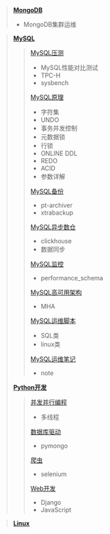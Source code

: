 > [**MongoDB**](./MongoDB)
> + MongoDB集群运维

> [**MySQL**](./MySQL)
> > [MySQL压测](./MySQL/MySQL压测)
> > + MySQL性能对比测试
> > + TPC-H
> > + sysbench 
> >
> > [MySQL原理](./MySQL/MySQL原理)
> > + 字符集
> > + UNDO
> > + 事务并发控制
> > + 元数据锁
> > + 行锁
> > + ONLINE DDL
> > + REDO
> > + ACID 
> > + 参数详解
> >
> > [MySQL备份](./MySQL/MySQL备份)
> > + pt-archiver
> > + xtrabackup
> >  
> > [MySQL异步数仓](./MySQL/MySQL异步数仓)
> > + clickhouse
> > + 数据同步
> > 
> > [MySQL监控](./MySQL/MySQL监控)
> > + performance_schema
> >
> > [MySQL高可用架构](./MySQL/MySQL高可用架构)
> > + MHA
> >
> > [MySQL运维脚本](./MySQL/MySQL运维脚本)
> > + SQL类
> > + linux类
> >
> > [MySQL运维笔记](./MySQL/MySQL运维笔记)
> > + note
> >
> [**Python开发**](./Python)
> > [并发并行编程](./Python/并发并行编程)
> > + 多线程
> > 
> > [数据库驱动](./Python/数据库驱动)
> > + pymongo
> >
> > [爬虫](./Python/爬虫)
> > + selenium
> > 
> > [Web开发](./Python/Web开发)
> > + Django
> > + JavaScript
> > 

> [**Linux**](./Linux)
